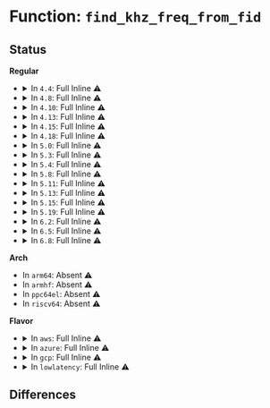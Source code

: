 # Function: <code>find_khz_freq_from_fid</code>

## Status
<b>Regular</b>
<ul>
<li>
<details>
<summary>In <code>4.4</code>: Full Inline ⚠️</summary>

**Collision:** Unique Static

**Inline:** Full

**Transformation:** False

**Instances:**

```
In drivers/cpufreq/powernow-k8.c (ffffffff816b6ea3)
Location: drivers/cpufreq/powernow-k8.c:67
Inline: True
Inline callers:
  - drivers/cpufreq/powernow-k8.c:powernowk8_get
  - drivers/cpufreq/powernow-k8.c:powernowk8_cpu_init
```
</details>
</li>
<li>
<details>
<summary>In <code>4.8</code>: Full Inline ⚠️</summary>

**Collision:** Unique Static

**Inline:** Full

**Transformation:** False

**Instances:**

```
In drivers/cpufreq/powernow-k8.c (ffffffff81718a23)
Location: drivers/cpufreq/powernow-k8.c:67
Inline: True
Inline callers:
  - drivers/cpufreq/powernow-k8.c:powernowk8_get
  - drivers/cpufreq/powernow-k8.c:powernowk8_cpu_init
  - drivers/cpufreq/powernow-k8.c:powernowk8_target_fn
  - drivers/cpufreq/powernow-k8.c:powernowk8_target_fn
  - drivers/cpufreq/powernow-k8.c:powernowk8_target_fn
  - drivers/cpufreq/powernow-k8.c:find_psb_table
```
</details>
</li>
<li>
<details>
<summary>In <code>4.10</code>: Full Inline ⚠️</summary>

**Collision:** Unique Static

**Inline:** Full

**Transformation:** False

**Instances:**

```
In drivers/cpufreq/powernow-k8.c (ffffffff8174a7e3)
Location: drivers/cpufreq/powernow-k8.c:67
Inline: True
Inline callers:
  - drivers/cpufreq/powernow-k8.c:powernowk8_get
  - drivers/cpufreq/powernow-k8.c:powernowk8_cpu_init
  - drivers/cpufreq/powernow-k8.c:powernowk8_target_fn
  - drivers/cpufreq/powernow-k8.c:powernowk8_target_fn
  - drivers/cpufreq/powernow-k8.c:powernowk8_target_fn
  - drivers/cpufreq/powernow-k8.c:find_psb_table
```
</details>
</li>
<li>
<details>
<summary>In <code>4.13</code>: Full Inline ⚠️</summary>

**Collision:** Unique Static

**Inline:** Full

**Transformation:** False

**Instances:**

```
In drivers/cpufreq/powernow-k8.c (ffffffff81768e23)
Location: drivers/cpufreq/powernow-k8.c:67
Inline: True
Inline callers:
  - drivers/cpufreq/powernow-k8.c:powernowk8_get
  - drivers/cpufreq/powernow-k8.c:powernowk8_cpu_init
  - drivers/cpufreq/powernow-k8.c:powernowk8_cpu_init
  - drivers/cpufreq/powernow-k8.c:powernowk8_target_fn
  - drivers/cpufreq/powernow-k8.c:powernowk8_target_fn
  - drivers/cpufreq/powernow-k8.c:powernowk8_target_fn
```
</details>
</li>
<li>
<details>
<summary>In <code>4.15</code>: Full Inline ⚠️</summary>

**Collision:** Unique Static

**Inline:** Full

**Transformation:** False

**Instances:**

```
In drivers/cpufreq/powernow-k8.c (ffffffff817ded23)
Location: drivers/cpufreq/powernow-k8.c:67
Inline: True
Inline callers:
  - drivers/cpufreq/powernow-k8.c:powernowk8_get
  - drivers/cpufreq/powernow-k8.c:powernowk8_cpu_init
  - drivers/cpufreq/powernow-k8.c:powernowk8_cpu_init
  - drivers/cpufreq/powernow-k8.c:powernowk8_target_fn
  - drivers/cpufreq/powernow-k8.c:powernowk8_target_fn
  - drivers/cpufreq/powernow-k8.c:powernowk8_target_fn
```
</details>
</li>
<li>
<details>
<summary>In <code>4.18</code>: Full Inline ⚠️</summary>

**Collision:** Unique Static

**Inline:** Full

**Transformation:** False

**Instances:**

```
In drivers/cpufreq/powernow-k8.c (ffffffff81827993)
Location: drivers/cpufreq/powernow-k8.c:67
Inline: True
Inline callers:
  - drivers/cpufreq/powernow-k8.c:powernowk8_get
  - drivers/cpufreq/powernow-k8.c:powernowk8_cpu_init
  - drivers/cpufreq/powernow-k8.c:powernowk8_target_fn
  - drivers/cpufreq/powernow-k8.c:powernowk8_target_fn
  - drivers/cpufreq/powernow-k8.c:powernowk8_target_fn
  - drivers/cpufreq/powernow-k8.c:find_psb_table
```
</details>
</li>
<li>
<details>
<summary>In <code>5.0</code>: Full Inline ⚠️</summary>

**Collision:** Unique Static

**Inline:** Full

**Transformation:** False

**Instances:**

```
In drivers/cpufreq/powernow-k8.c (ffffffff81853893)
Location: drivers/cpufreq/powernow-k8.c:67
Inline: True
Inline callers:
  - drivers/cpufreq/powernow-k8.c:powernowk8_get
  - drivers/cpufreq/powernow-k8.c:powernowk8_cpu_init
  - drivers/cpufreq/powernow-k8.c:powernowk8_target_fn
  - drivers/cpufreq/powernow-k8.c:powernowk8_target_fn
  - drivers/cpufreq/powernow-k8.c:powernowk8_target_fn
  - drivers/cpufreq/powernow-k8.c:find_psb_table
```
</details>
</li>
<li>
<details>
<summary>In <code>5.3</code>: Full Inline ⚠️</summary>

**Collision:** Unique Static

**Inline:** Full

**Transformation:** False

**Instances:**

```
In drivers/cpufreq/powernow-k8.c (ffffffff81896e53)
Location: drivers/cpufreq/powernow-k8.c:64
Inline: True
Inline callers:
  - drivers/cpufreq/powernow-k8.c:powernowk8_get
  - drivers/cpufreq/powernow-k8.c:powernowk8_cpu_init
  - drivers/cpufreq/powernow-k8.c:powernowk8_target_fn
  - drivers/cpufreq/powernow-k8.c:transition_frequency_fidvid
  - drivers/cpufreq/powernow-k8.c:transition_frequency_fidvid
  - drivers/cpufreq/powernow-k8.c:find_psb_table
```
</details>
</li>
<li>
<details>
<summary>In <code>5.4</code>: Full Inline ⚠️</summary>

**Collision:** Unique Static

**Inline:** Full

**Transformation:** False

**Instances:**

```
In drivers/cpufreq/powernow-k8.c (ffffffff818c8e63)
Location: drivers/cpufreq/powernow-k8.c:64
Inline: True
Inline callers:
  - drivers/cpufreq/powernow-k8.c:powernowk8_get
  - drivers/cpufreq/powernow-k8.c:powernowk8_cpu_init
  - drivers/cpufreq/powernow-k8.c:powernowk8_target_fn
  - drivers/cpufreq/powernow-k8.c:transition_frequency_fidvid
  - drivers/cpufreq/powernow-k8.c:transition_frequency_fidvid
  - drivers/cpufreq/powernow-k8.c:find_psb_table
```
</details>
</li>
<li>
<details>
<summary>In <code>5.8</code>: Full Inline ⚠️</summary>

**Collision:** Unique Static

**Inline:** Full

**Transformation:** False

**Instances:**

```
In drivers/cpufreq/powernow-k8.c (ffffffff8199b0b1)
Location: drivers/cpufreq/powernow-k8.c:64
Inline: True
Inline callers:
  - drivers/cpufreq/powernow-k8.c:powernowk8_get
  - drivers/cpufreq/powernow-k8.c:powernowk8_target_fn
  - drivers/cpufreq/powernow-k8.c:transition_frequency_fidvid
  - drivers/cpufreq/powernow-k8.c:transition_frequency_fidvid
  - drivers/cpufreq/powernow-k8.c:fill_powernow_table_fidvid
  - drivers/cpufreq/powernow-k8.c:fill_powernow_table
```
</details>
</li>
<li>
<details>
<summary>In <code>5.11</code>: Full Inline ⚠️</summary>

**Collision:** Unique Static

**Inline:** Full

**Transformation:** False

**Instances:**

```
In drivers/cpufreq/powernow-k8.c (ffffffff8199e171)
Location: drivers/cpufreq/powernow-k8.c:64
Inline: True
Inline callers:
  - drivers/cpufreq/powernow-k8.c:powernowk8_get
  - drivers/cpufreq/powernow-k8.c:powernowk8_target_fn
  - drivers/cpufreq/powernow-k8.c:transition_frequency_fidvid
  - drivers/cpufreq/powernow-k8.c:transition_frequency_fidvid
  - drivers/cpufreq/powernow-k8.c:fill_powernow_table_fidvid
  - drivers/cpufreq/powernow-k8.c:fill_powernow_table
```
</details>
</li>
<li>
<details>
<summary>In <code>5.13</code>: Full Inline ⚠️</summary>

**Collision:** Unique Static

**Inline:** Full

**Transformation:** False

**Instances:**

```
In drivers/cpufreq/powernow-k8.c (ffffffff81982e51)
Location: drivers/cpufreq/powernow-k8.c:64
Inline: True
Inline callers:
  - drivers/cpufreq/powernow-k8.c:powernowk8_get
  - drivers/cpufreq/powernow-k8.c:powernowk8_target_fn
  - drivers/cpufreq/powernow-k8.c:transition_frequency_fidvid
  - drivers/cpufreq/powernow-k8.c:transition_frequency_fidvid
  - drivers/cpufreq/powernow-k8.c:fill_powernow_table_fidvid
  - drivers/cpufreq/powernow-k8.c:fill_powernow_table
```
</details>
</li>
<li>
<details>
<summary>In <code>5.15</code>: Full Inline ⚠️</summary>

**Collision:** Unique Static

**Inline:** Full

**Transformation:** False

**Instances:**

```
In drivers/cpufreq/powernow-k8.c (ffffffff81a2c427)
Location: drivers/cpufreq/powernow-k8.c:64
Inline: True
Inline callers:
  - drivers/cpufreq/powernow-k8.c:powernowk8_get
  - drivers/cpufreq/powernow-k8.c:powernowk8_target_fn
  - drivers/cpufreq/powernow-k8.c:transition_frequency_fidvid
  - drivers/cpufreq/powernow-k8.c:transition_frequency_fidvid
  - drivers/cpufreq/powernow-k8.c:fill_powernow_table_fidvid
  - drivers/cpufreq/powernow-k8.c:fill_powernow_table
```
</details>
</li>
<li>
<details>
<summary>In <code>5.19</code>: Full Inline ⚠️</summary>

**Collision:** Unique Static

**Inline:** Full

**Transformation:** False

**Instances:**

```
In drivers/cpufreq/powernow-k8.c (ffffffff81b97c2d)
Location: drivers/cpufreq/powernow-k8.c:64
Inline: True
Inline callers:
  - drivers/cpufreq/powernow-k8.c:powernowk8_get
  - drivers/cpufreq/powernow-k8.c:powernowk8_target_fn
  - drivers/cpufreq/powernow-k8.c:transition_frequency_fidvid
  - drivers/cpufreq/powernow-k8.c:transition_frequency_fidvid
  - drivers/cpufreq/powernow-k8.c:fill_powernow_table_fidvid
  - drivers/cpufreq/powernow-k8.c:fill_powernow_table
```
</details>
</li>
<li>
<details>
<summary>In <code>6.2</code>: Full Inline ⚠️</summary>

**Collision:** Unique Static

**Inline:** Full

**Transformation:** False

**Instances:**

```
In drivers/cpufreq/powernow-k8.c (ffffffff81d38b5d)
Location: drivers/cpufreq/powernow-k8.c:64
Inline: True
Inline callers:
  - drivers/cpufreq/powernow-k8.c:powernowk8_get
  - drivers/cpufreq/powernow-k8.c:powernowk8_target_fn
  - drivers/cpufreq/powernow-k8.c:transition_frequency_fidvid
  - drivers/cpufreq/powernow-k8.c:transition_frequency_fidvid
  - drivers/cpufreq/powernow-k8.c:fill_powernow_table_fidvid
  - drivers/cpufreq/powernow-k8.c:fill_powernow_table
```
</details>
</li>
<li>
<details>
<summary>In <code>6.5</code>: Full Inline ⚠️</summary>

**Collision:** Unique Static

**Inline:** Full

**Transformation:** False

**Instances:**

```
In drivers/cpufreq/powernow-k8.c (ffffffff81da35dd)
Location: drivers/cpufreq/powernow-k8.c:64
Inline: True
Inline callers:
  - drivers/cpufreq/powernow-k8.c:powernowk8_get
  - drivers/cpufreq/powernow-k8.c:powernowk8_target_fn
  - drivers/cpufreq/powernow-k8.c:transition_frequency_fidvid
  - drivers/cpufreq/powernow-k8.c:transition_frequency_fidvid
  - drivers/cpufreq/powernow-k8.c:fill_powernow_table_fidvid
  - drivers/cpufreq/powernow-k8.c:fill_powernow_table
```
</details>
</li>
<li>
<details>
<summary>In <code>6.8</code>: Full Inline ⚠️</summary>

**Collision:** Unique Static

**Inline:** Full

**Transformation:** False

**Instances:**

```
In drivers/cpufreq/powernow-k8.c (ffffffff81e5b65d)
Location: drivers/cpufreq/powernow-k8.c:64
Inline: True
Inline callers:
  - drivers/cpufreq/powernow-k8.c:powernowk8_get
  - drivers/cpufreq/powernow-k8.c:powernowk8_target_fn
  - drivers/cpufreq/powernow-k8.c:transition_frequency_fidvid
  - drivers/cpufreq/powernow-k8.c:transition_frequency_fidvid
  - drivers/cpufreq/powernow-k8.c:fill_powernow_table_fidvid
  - drivers/cpufreq/powernow-k8.c:fill_powernow_table
```
</details>
</li>
</ul>
<b>Arch</b>
<ul>
<li>
In <code>arm64</code>: Absent ⚠️
</li>
<li>
In <code>armhf</code>: Absent ⚠️
</li>
<li>
In <code>ppc64el</code>: Absent ⚠️
</li>
<li>
In <code>riscv64</code>: Absent ⚠️
</li>
</ul>
<b>Flavor</b>
<ul>
<li>
<details>
<summary>In <code>aws</code>: Full Inline ⚠️</summary>

**Collision:** Unique Static

**Inline:** Full

**Transformation:** False

**Instances:**

```
In drivers/cpufreq/powernow-k8.c (ffffffff8186d583)
Location: drivers/cpufreq/powernow-k8.c:64
Inline: True
Inline callers:
  - drivers/cpufreq/powernow-k8.c:powernowk8_get
  - drivers/cpufreq/powernow-k8.c:powernowk8_cpu_init
  - drivers/cpufreq/powernow-k8.c:powernowk8_target_fn
  - drivers/cpufreq/powernow-k8.c:transition_frequency_fidvid
  - drivers/cpufreq/powernow-k8.c:transition_frequency_fidvid
  - drivers/cpufreq/powernow-k8.c:find_psb_table
```
</details>
</li>
<li>
<details>
<summary>In <code>azure</code>: Full Inline ⚠️</summary>

**Collision:** Unique Static

**Inline:** Full

**Transformation:** False

**Instances:**

```
In drivers/cpufreq/powernow-k8.c (ffffffff818362e3)
Location: drivers/cpufreq/powernow-k8.c:64
Inline: True
Inline callers:
  - drivers/cpufreq/powernow-k8.c:powernowk8_get
  - drivers/cpufreq/powernow-k8.c:powernowk8_cpu_init
  - drivers/cpufreq/powernow-k8.c:powernowk8_target_fn
  - drivers/cpufreq/powernow-k8.c:transition_frequency_fidvid
  - drivers/cpufreq/powernow-k8.c:transition_frequency_fidvid
  - drivers/cpufreq/powernow-k8.c:find_psb_table
```
</details>
</li>
<li>
<details>
<summary>In <code>gcp</code>: Full Inline ⚠️</summary>

**Collision:** Unique Static

**Inline:** Full

**Transformation:** False

**Instances:**

```
In drivers/cpufreq/powernow-k8.c (ffffffff818be313)
Location: drivers/cpufreq/powernow-k8.c:64
Inline: True
Inline callers:
  - drivers/cpufreq/powernow-k8.c:powernowk8_get
  - drivers/cpufreq/powernow-k8.c:powernowk8_cpu_init
  - drivers/cpufreq/powernow-k8.c:powernowk8_target_fn
  - drivers/cpufreq/powernow-k8.c:transition_frequency_fidvid
  - drivers/cpufreq/powernow-k8.c:transition_frequency_fidvid
  - drivers/cpufreq/powernow-k8.c:find_psb_table
```
</details>
</li>
<li>
<details>
<summary>In <code>lowlatency</code>: Full Inline ⚠️</summary>

**Collision:** Unique Static

**Inline:** Full

**Transformation:** False

**Instances:**

```
In drivers/cpufreq/powernow-k8.c (ffffffff818da623)
Location: drivers/cpufreq/powernow-k8.c:64
Inline: True
Inline callers:
  - drivers/cpufreq/powernow-k8.c:powernowk8_get
  - drivers/cpufreq/powernow-k8.c:powernowk8_cpu_init
  - drivers/cpufreq/powernow-k8.c:powernowk8_target_fn
  - drivers/cpufreq/powernow-k8.c:transition_frequency_fidvid
  - drivers/cpufreq/powernow-k8.c:transition_frequency_fidvid
  - drivers/cpufreq/powernow-k8.c:find_psb_table
```
</details>
</li>
</ul>

## Differences
